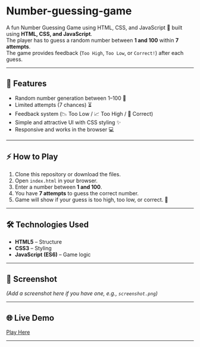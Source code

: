 # Number-guessing-game
A fun Number Guessing Game using HTML, CSS, and JavaScript 🎯
built using **HTML, CSS, and JavaScript**.  
The player has to guess a random number between **1 and 100** within **7 attempts**.  
The game provides feedback (`Too High`, `Too Low`, or `Correct!`) after each guess.  

---

## 🚀 Features
- Random number generation between 1–100 🎲  
- Limited attempts (7 chances) ⏳  
- Feedback system (📉 Too Low / 📈 Too High / 🎉 Correct)  
- Simple and attractive UI with CSS styling ✨  
- Responsive and works in the browser 💻

  
---

## ⚡ How to Play
1. Clone this repository or download the files.  
2. Open `index.html` in your browser.  
3. Enter a number between **1 and 100**.  
4. You have **7 attempts** to guess the correct number.  
5. Game will show if your guess is too high, too low, or correct. 🎉  

---

## 🛠️ Technologies Used
- **HTML5** – Structure  
- **CSS3** – Styling  
- **JavaScript (ES6)** – Game logic  

---

## 📸 Screenshot
*(Add a screenshot here if you have one, e.g., `screenshot.png`)*

---

## 🌐 Live Demo
 [Play Here](https://bhagyabati-sahu.github.io/Number-guessing-game/)
 

---

